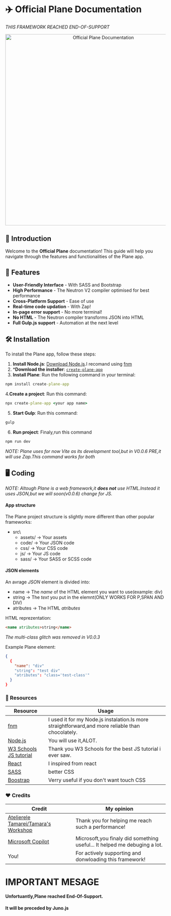 # ✈️ Official Plane Documentation
*THIS FRAMEWORK REACHED END-OF-SUPPORT*

<p align="center">
  <img src="https://github.com/user-attachments/assets/ecec99cb-ed57-453c-8c7f-787ff41a9577" alt="Official Plane Documentation" width="600"/>
</p>

## 🚀 Introduction
Welcome to the **Official Plane** documentation! This guide will help you navigate through the features and functionalities of the Plane app.

## 🌟 Features
- **User-Friendly Interface** - With SASS and Bootstrap
- **High Performance** - The Neutron V2 compiler optimised for best performance
- **Cross-Platform Support** - Ease of use
- **Real-time code updation** - With Zap!
- **In-page error support** - No more terminal!
- **No HTML** - The Neutron compiler transforms JSON into HTML
- **Full Gulp.js support** - Automation at the next level


## 🛠 Installation
To install the Plane app, follow these steps:
1. **Install Node.js**: [Download Node.js](https://nodejs.org/).I recomand using [fnm](https://github.com/Schniz/fnm)
2. ***Download the installer**: [`create-plane-app`](https://www.npmjs.com/package/create-plane-app)
3. **Install Plane**: Run the following command in your terminal:
```bat
npm install create-plane-app
```
4.**Create a project**: Run this command:
```bat
npx create-plane-app <your app name>
```
5. **Start Gulp**: Run this command:
```bat
gulp
```
6. **Run project**: Finaly,run this command
```bat
npm run dev
```


*NOTE: Plane uses for now Vite as its development tool,but in V0.0.6 PRE,it will use Zap.This command works for both*

## 🖥️ Coding
*NOTE: Altough Plane is a web framework,it **does not** use HTML.Instead it uses JSON,but we will soon(v0.0.6) change for JS.*

#### App structure
The Plane project structure is slightly more different than other popular frameworks:
- src\
    - assets/ -> Your assets
    - code/ -> Your JSON code
    - css/ -> Your CSS code
    - js/ -> Your JS code
    - sass/ -> Your SASS or SCSS code
 
#### JSON elements
An avrage *JSON* element is divided into:
- name -> The *name* of the HTML element you want to use(example: div)
- string -> The *text* you put in the elemnt(ONLY WORKS FOR P,SPAN AND DIV)
- atributes -> The HTML *atributes*

HTML reprezentation:
```html
<name atributes>string</name>
```
*The multi-class glitch was removed in V0.0.3*

Example Plane element:
```json
{
  {
    "name": "div"
    "string": "test div"
    "atributes": "class='test-class'"
  }
}
```



### 🔗 Resources
| Resource                                                                    | Usage                                                                                            |
|-----------------------------------------------------------------------------|--------------------------------------------------------------------------------------------------|
| [fnm](https://github.com/Schniz/fnm)                                        | I used it for my Node.js instalation.Is more straightforward,and more reliable than chocolately. |
| [Node.js](https://nodejs.org/api/all.html)                                  | You will use it,ALOT.                                                                            |
| [W3 Schools JS tutorial](https://www.w3schools.com/js/DEFAULT.asp)          | Thank you W3 Schools for the best JS tutorial i ever saw.                                        |
| [React](https://react.dev/learn)                                            | I inspired from react                                                                            |
| [SASS](https://sass-lang.com/documentation/)                                | better CSS                                                                                       |
| [Boostrap](https://getbootstrap.com/docs/5.0/getting-started/introduction/) | Verry useful if you don't want touch CSS                                                         |

### ❤️ Credits

| Credit                                                                       | My opinion                                                                     |
|--------------------------------------------------------------------------------|---------------------------------------------------------------------------|
| [Atelierele Tamarei/Tamara's Workshop](https://ateliereletamarei.ro/)          | Thank you for helping me reach such a performance!                        |
| [Microsoft Copilot](https://copilot.microsoft.com/chats/HoGaWfiN62FDTjUJzfdYB) | Microsoft,you finaly did something useful... It helped me debuging a lot. |
| You!                                                                           | For actively supporting and donwloading this framework!                   |



# IMPORTANT MESAGE

#### Unfortuantly,Plane reached End-Of-Support.
#### It will be preceded by Juno.js

